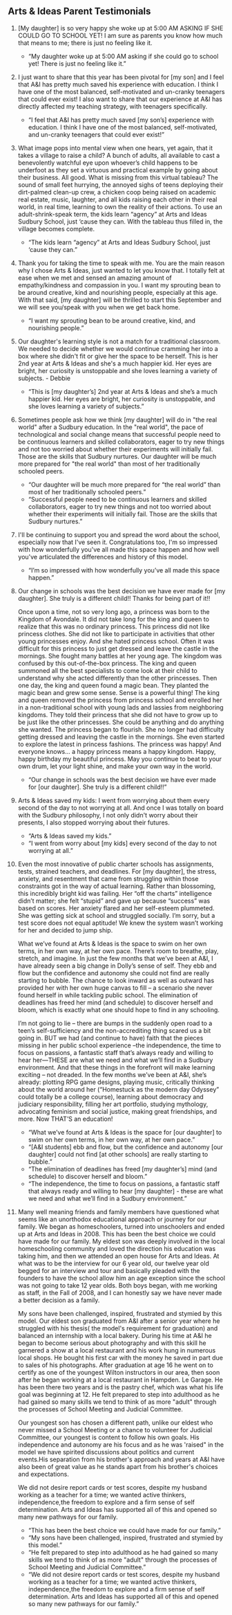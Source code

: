 Arts & Ideas Parent Testimonials
---




1. [My daughter] is so very happy she woke up at 5:00 AM ASKING IF SHE COULD GO
  TO SCHOOL YET!  I am sure as parents you know how much that means to me;
  there is just no feeling like it.
    * “My daughter woke up at 5:00 AM asking if she could go to school yet! There
  is just no feeling like it.”

1. I just want to share that this year has been pivotal for [my son] and I feel
  that A&I has pretty much saved his experience with education.  I think I
  have one of the most balanced, self-motivated and un-cranky teenagers that
  could ever exist! I also want to share that our experience at A&I has
  directly affected my teaching strategy, with teenagers specifically. 
    * “I feel that A&I has pretty much saved [my son’s] experience with education.
  I think I have one of the most balanced, self-motivated, and un-cranky
  teenagers that could ever exist!”

1. What image pops into mental view when one hears, yet again, that it takes a
  village to raise a child? A bunch of adults, all available to cast a
  benevolently watchful eye upon whoever’s child happens  to be underfoot as
  they set a virtuous and practical example by going about their business. All
  good. What is missing from this virtual tableau? The sound of small feet
  hurrying, the annoyed sighs of teens deploying their dirt-palmed clean-up
  crew, a chicken coop being raised on academic real estate, music, laughter,
  and all kids raising each other in their real world, in real time, learning
  to own the reality of their actions. To use an adult-shrink-speak term, the
  kids learn “agency” at Arts and Ideas Sudbury School, just ‘cause they can.
  With the tableau thus filled in, the village becomes complete. 
    * “The kids learn “agency” at Arts and Ideas Sudbury School, just ‘cause they
  can.”

1. Thank you for taking the time to speak with me. You are the main reason why
  I chose Arts & Ideas, just wanted to let you know that. I totally felt at
  ease when we met and sensed an amazing amount of empathy/kindness and
  compassion in you. I want my sprouting bean to be around creative, kind and
  nourishing people, especially at this age. With that said, [my daughter] will be
  thrilled to start this September and we will see you/speak with you when we
  get back home. 
    * “I want my sprouting bean to be around creative, kind, and nourishing
  people.”

1. Our daughter's learning style is not a match for a traditional classroom.
  We needed to decide whether we would continue cramming her into a box where
  she didn't fit or give her the space to be herself.  This is her 2nd year at
  Arts & Ideas and she's a much happier kid. Her eyes are bright, her
  curiosity is unstoppable and she loves learning a variety of subjects. -
  Debbie 
    * “This is [my daughter’s] 2nd year at Arts & Ideas and she’s a much happier
  kid. Her eyes are bright, her curiosity is unstoppable, and she loves
  learning a variety of subjects.”

1. Sometimes people ask how we think [my daughter] will do in "the real world"
  after a Sudbury education.  In the "real world", the pace of technological
  and social change means that successful people need to be continuous
  learners and skilled collaborators, eager to try new things and not too
  worried about whether their experiments will initially fail.  Those are the
  skills that Sudbury nurtures.  Our daughter will be much more prepared for
  "the real world" than most of her traditionally schooled peers. 
    * “Our daughter will be much more prepared for “the real world” than most of
  her traditionally schooled peers.”
    * “Successful people need to be continuous learners and skilled collaborators,
  eager to try new things and not too worried about whether their experiments
  will initially fail. Those are the skills that Sudbury nurtures.”

1. I'll be continuing to support you and spread the word about the school,
  especially now that I've seen it. Congratulations too, I'm so impressed with
  how wonderfully you've all made this space happen and how well you've
  articulated the differences and history of this model.
    * “I’m so impressed with how wonderfully you’ve all made this space happen.”

1.  Our change in
  schools was the best decision we have ever made for [my daughter].  She truly is a
  different child!! Thanks for being part of it!! 
  
    Once upon a time, not so
  very long ago, a princess was born to the Kingdom
  of Avondale.  It did not take long for the king and queen to realize that
  this was no ordinary princess.  This princess did not like princess clothes.
  She did not like to participate in activities that other young princesses
  enjoy.  And she hated princess school.  Often it was difficult for this
  princess to just get dressed and leave the castle in the mornings.  She
  fought many battles at her young age.  The kingdom was confused by this
  out-of-the-box princess.  The king and queen summoned all the best
  specialists to come look at their child to understand why she acted
  differently than the other princesses.  Then one day, the king and queen
  found a magic bean.  They planted the magic bean and grew some sense.  Sense
  is a powerful thing! The king and queen removed the princess from princess
  school and enrolled her in a non-traditional school with young lads and
  lassies from neighboring kingdoms.  They told their princess that she did
  not have to grow up to be just like the other princesses.  She could be
  anything and do anything she wanted.  The princess began to flourish.  She
  no longer had difficulty getting dressed and leaving the castle in the
  mornings.  She even started to explore the latest in princess fashions.  The
  princess was happy!  And everyone knows... a happy princess means a happy
  kingdom. Happy, happy birthday my beautiful princess.  May you continue to
  beat to your own drum, let your light shine, and make your own way in the
  world. 
    * “Our change in schools was the best decision we have ever made for [our
  daughter]. She truly is a different child!!”

1. Arts & Ideas saved my kids: I went from worrying about them every second of
  the day to not worrying at all. And once I was totally on board with the
  Sudbury philosophy, I not only didn't worry about their presents, I also
  stopped worrying about their futures.
    * “Arts & Ideas saved my kids.”
    * “I went from worry about [my kids] every second of the day to not worrying
  at all.”

1. Even the most innovative of public charter schools has assignments, tests,
  strained teachers, and deadlines. For [my daughter], the stress, anxiety, and
  resentment that came from struggling within those constraints got in the way
  of actual learning. Rather than blossoming, this incredibly bright kid was
  failing. Her “off the charts” intelligence didn’t matter; she felt “stupid”
  and gave up because “success” was based on scores. Her anxiety flared and
  her self-esteem plummeted. She was getting sick at school and struggled
  socially. I’m sorry, but a test score does not equal aptitude! We knew the
  system wasn’t working for her and decided to jump ship.

    What we’ve found at Arts & Ideas is the space to swim on her own terms, in
    her own way, at her own pace. There’s room to breathe, play, stretch, and
    imagine. In just the few months that we’ve been at A&I, I have already
    seen a big change in Dolly’s sense of self. They ebb and flow but the
    confidence and autonomy she could not find are really starting to bubble.
    The chance to look inward as well as outward has provided her with her own
    huge canvas to fill – a scenario she never found herself in while tackling
    public school. The elimination of deadlines has freed her mind (and
    schedule) to discover herself and bloom, which is exactly what one should
    hope to find in any schooling.

    I’m not going to lie – there are bumps in the suddenly open road to a
    teen’s self-sufficiency and the non-accrediting thing scared us a bit
    going in. BUT we had (and continue to have) faith that the pieces missing
    in her public school experience –the independence, the time to focus on
    passions, a fantastic staff that’s always ready and willing to hear
    her—THESE are what we need and what we’ll find in a Sudbury environment.
    And that these things in the forefront will make learning exciting – not
    dreaded.  In the few months we’ve been at A&I, she’s already: plotting RPG
    game designs, playing music, critically thinking about the world around
    her (“Homestuck as the modern day Odyssey” could totally be a college
    course), learning about democracy and judiciary responsibility, filling
    her art portfolio, studying mythology, advocating feminism and social
    justice, making great friendships, and more. Now THAT’S an education!
    * “What we’ve found at Arts & Ideas is the space for [our daughter] to swim on
  her own terms, in her own way, at her own pace.”
    * “[A&I students] ebb and flow, but the confidence and autonomy [our daughter]
  could not find [at other schools] are really starting to bubble.”
    * “The elimination of deadlines has freed [my daughter’s] mind (and schedule)
  to discover herself and bloom.”
    * “The independence, the time to focus on passions, a fantastic staff that
  always ready and willing to hear [my daughter] - these are what we need and
  what we’ll find in a Sudbury environment.”

1. Many well meaning friends and family members have questioned what seems like
  an unorthodox educational approach or journey for our family. We began as
  homeschoolers, turned into unschoolers and ended up at Arts and Ideas in 2008.
  This has been the best choice we could have made for our family. My
  eldest son was deeply involved in the local homeschooling community and
  loved the direction his education was taking him, and then we attended an
  open house for Arts and Ideas. At what was to be the interview for our 6
  year old, our twelve year old begged for an interview and tour and basically
  pleaded with the founders to have the school allow him an age exception
  since the school was not going to take 12 year olds. Both boys began, with
  me working as staff, in the Fall of 2008, and I can honestly say we have
  never made a better decision as a family.

    My sons have been challenged, inspired, frustrated and stymied by this
    model. Our eldest son graduated from A&I after a senior year where he
    struggled with his thesis( the model's requirement for graduation) and
    balanced an internship with a local bakery. During his time at A&I he
    began to become serious about photography and with this skill he garnered
    a show at a local restaurant and his work hung in numerous local shops. He
    bought his first car with the money he saved in part due to sales of his
    photographs. After graduation at age 16 he went on to certify as one of
    the youngest Wilton instructors in our area, then soon after he began
    working at a local restaurant in Hampden. Le Garage. He has been there two
    years and is the pastry chef, which was what his life goal was beginning
    at 12. He felt prepared to step into adulthood  as he had gained so many
    skills we tend to think of as more "adult" through the processes of School
    Meeting and Judicial Committee.

    Our youngest son has chosen a different path, unlike our eldest who never
    missed a School Meeting or a chance to volunteer for Judicial Committee,
    our youngest is content to follow his own goals. His independence and
    autonomy are his focus and as he was 'raised" in the model we have
    spirited discussions about politics and current events.His separation from
    his brother's approach and years at A&I have also been of great value as
    he stands apart from his brother's choices and expectations. 

    We did not desire report cards or test scores, despite my husband working
    as a teacher for a time; we wanted active thinkers, independence,the
    freedom to explore and a firm sense of self determination. Arts and Ideas
    has supported all of this and opened so many new pathways for our family.
    * “This has been the best choice we could have made for our family.”
    * “My sons have been challenged, inspired, frustrated and stymied by this
  model.”
    * “He felt prepared to step into adulthood  as he had gained so many skills we
  tend to think of as more "adult" through the processes of School Meeting and
  Judicial Committee.”
    * “We did not desire report cards or test scores, despite my husband working
  as a teacher for a time; we wanted active thinkers, independence,the freedom
  to explore and a firm sense of self determination. Arts and Ideas has
  supported all of this and opened so many new pathways for our family.”

